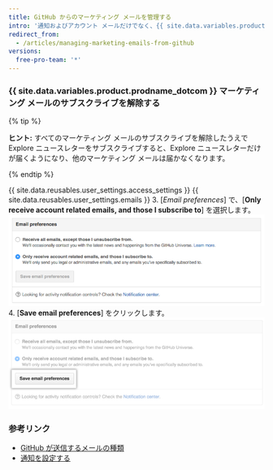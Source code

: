 ```yaml
---
title: GitHub からのマーケティング メールを管理する
intro: '通知およびアカウント メールだけでなく、{{ site.data.variables.product.prodname_dotcom }} からは製品に関する情報やニュースを掲載したマーケティング メールもときどき届きます。 既存のマーケティング メールにサブスクライブを解除した場合は、{{ site.data.variables.product.prodname_dotcom }} メール設定を変更しない限り、今後のキャンペーンから除外されます。'
redirect_from:
  - /articles/managing-marketing-emails-from-github
versions:
  free-pro-team: '*'
---
```


### {{ site.data.variables.product.prodname_dotcom }} マーケティング メールのサブスクライブを解除する

{% tip %}

**ヒント:** すべてのマーケティング メールのサブスクライブを解除したうえで Explore ニュースレターをサブスクライブすると、Explore ニュースレターだけが届くようになり、他のマーケティング メールは届かなくなります。

{% endtip %}

{{ site.data.reusables.user_settings.access_settings }}
{{ site.data.reusables.user_settings.emails }}
3. [*Email preferences*] で、[**Only receive account related emails, and those I subscribe to**] を選択します。 ![マーケティング メールをオプトアウトする画面](/assets/images/help/notifications/email_preferences.png)
4. [**Save email preferences**] をクリックします。 ![[Save email preferences] ボタン](/assets/images/help/notifications/save_email_preferences.png)

### 参考リンク

- [GitHub が送信するメールの種類](/articles/types-of-emails-github-sends)
- [通知を設定する](/github/managing-subscriptions-and-notifications-on-github/configuring-notifications)
